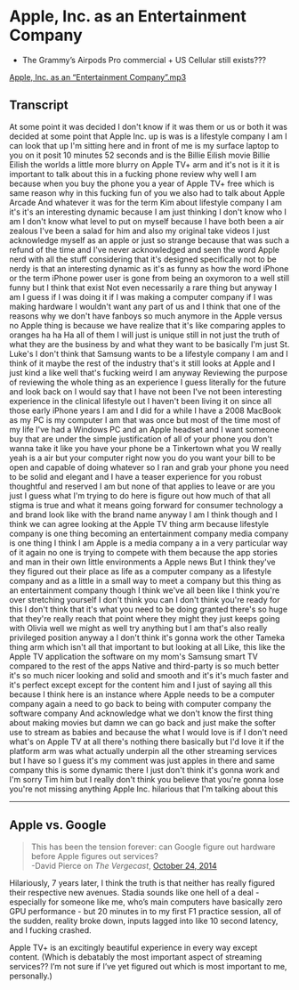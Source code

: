 # Apple, Inc. as an Entertainment Company
* The Grammy’s Airpods Pro commercial + US Cellular still exists???

<a href='Apple,%20Inc.%20as%20an%20%E2%80%9CEntertainment%20Company%E2%80%9D.mp3'>Apple, Inc. as an “Entertainment Company”.mp3</a>
## Transcript
At some point it was decided I don't know if it was them or us or both it was decided at some point that Apple Inc. up is was is a lifestyle company I am I can look that up I'm sitting here and in front of me is my surface laptop to you on it posit 10 minutes 52 seconds and is the Billie Eilish movie Billie Eilish the worlds a little more blurry on Apple TV+ arm and it's not is it it is important to talk about this in a fucking phone review why well I am because when you buy the phone you a year of Apple TV+ free which is same reason why in this fucking fun of you we also had to talk about Apple Arcade And whatever it was for the term Kim about lifestyle company I am it's it's an interesting dynamic because I am just thinking I don't know who I am I don't know what level to put on myself because I have both been a air zealous I've been a salad for him and also my original take videos I just acknowledge myself as an apple or just so strange because that was such a refund of the time and I've never acknowledged and seen the word Apple nerd with all the stuff considering that it's designed specifically not to be nerdy is that an interesting dynamic as it's as funny as how the word iPhone or the term iPhone power user is gone from being an oxymoron to a well still funny but I think that exist Not even necessarily a rare thing but anyway I am I guess if I was doing it if I was making a computer company if I was making hardware I wouldn't want any part of us and I think that one of the reasons why we don't have fanboys so much anymore in the Apple versus no Apple thing is because we have realize that it's like comparing apples to oranges ha ha Ha all of them I will just is unique still in not just the truth of what they are the business by and what they want to be basically I'm just St. Luke's I don't think that Samsung wants to be a lifestyle company I am and I think of it maybe the rest of the industry that's it still looks at Apple and I just kind a like well that's fucking weird I am anyway Reviewing the purpose of reviewing the whole thing as an experience I guess literally for the future and look back on I would say that I have not been I've not been interesting experience in the clinical lifestyle out I haven't been living it on since all those early iPhone years I am and I did for a while I have a 2008 MacBook as my PC is my computer I am that was once but most of the time most of my life I've had a Windows PC and an Apple headset and I want someone buy that are under the simple justification of all of your phone you don't wanna take it like you have your phone be a Tinkertown what you W really yeah is a air but your computer right now you do you want your bill to be open and capable of doing whatever so I ran and grab your phone you need to be solid and elegant and I have a teaser experience for you robust thoughtful and reserved I am but none of that applies to leave or are you just I guess what I'm trying to do here is figure out how much of that all stigma is true and what it means going forward for consumer technology a and brand look like with the brand name anyway I am I think though and I think we can agree looking at the Apple TV thing arm because lifestyle company is one thing becoming an entertainment company media company is one thing I think I am Apple is a media company a in a very particular way of it again no one is trying to compete with them because the app stories and man in their own little environments a Apple news But I think they've they figured out their place as life as a computer company as a lifestyle company and as a little in a small way to meet a company but this thing as an entertainment company though I think we've all been like I think you're over stretching yourself I don't think you can I don't think you're ready for this I don't think that it's what you need to be doing granted there's so huge that they're really reach that point where they might they just keeps going with Olivia well we might as well try anything but I am that's also really privileged position anyway a I don't think it's gonna work the other Tameka thing arm which isn't all that important to but looking at all Like, this like the Apple TV application the software on my mom's Samsung smart TV compared to the rest of the apps Native and third-party is so much better it's so much nicer looking and solid and smooth and it's it's much faster and it's perfect except except for the content him and I just of saying all this because I think here is an instance where Apple needs to be a computer company again a need to go back to being with computer company the software company And acknowledge what we don't know the first thing about making movies but damn we can go back and just make the softer use to stream as babies and because the what I would love is if I don't need what's on Apple TV at all there's nothing there basically but I'd love it if the platform arm was what actually underpin all the other streaming services but I have so I guess it's my comment was just apples in there and same company this is some dynamic there I just don't think it's gonna work and I'm sorry Tim him but I really don't think you believe that you're gonna lose you're not missing anything Apple Inc. hilarious that I'm talking about this
- - - -
## Apple vs. Google
> This has been the tension forever: can Google figure out hardware before Apple figures out services?  
-David Pierce on *The Vergecast*, [October 24, 2014](https://pca.st/episode/87067910-3dad-0132-c588-5f4c86fd3263)

Hilariously, 7 years later, I think the truth is that neither has really figured their respective new avenues. Stadia sounds like one hell of a deal - especially for someone like me, who’s main computers have basically zero GPU performance - but 20 minutes in to my first F1 practice session, all of the sudden, reality broke down, inputs lagged into like 10 second latency, and I fucking crashed.

Apple TV+ is an excitingly beautiful experience in every way except content. (Which is debatably the most important aspect of streaming services?? I’m not sure if I’ve yet figured out which is most important to me, personally.)